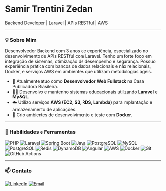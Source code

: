 # Samir Trentini Zedan

Backend Developer | Laravel | APIs RESTful | AWS

---

### 💡 Sobre Mim

Desenvolvedor Backend com 3 anos de experiência, especializado no desenvolvimento de APIs RESTful com Laravel. Tenho um forte foco em integração de sistemas, otimização de desempenho e segurança. Possuo experiência prática com bancos de dados relacionais e não relacionais, Docker, e serviços AWS em ambientes que utilizam metodologias ágeis.

- 🔭 Atualmente atuo como **Desenvolvedor Web Fullstack** na Casa Publicadora Brasileira.
- 👨‍💻 Desenvolvo e mantenho sistemas educacionais utilizando **Laravel** e **MySQL**.
- ☁️ Utilizo serviços **AWS (EC2, S3, RDS, Lambda)** para implantação e armazenamento de aplicações.
- 🐳 Crio ambientes de desenvolvimento e teste com **Docker**.

---

### 🚀 Habilidades e Ferramentas

<div>
  <img src="https://img.shields.io/badge/PHP-777BB4?logo=php&logoColor=white" alt="PHP"/>
  
  <img src="https://img.shields.io/badge/Laravel-FF2D20?logo=laravel&logoColor=white" alt="Laravel"/>
  
  <img src="https://img.shields.io/badge/Spring Boot-6CB52D?logo=spring&logoColor=white" alt="Spring Boot"/>
 
  <img src="https://img.shields.io/badge/Java-3A75B0?logo=java&logoColor=white" alt="Java"/>
  
  <img src="https://img.shields.io/badge/PostgreSQL-4479A1?logo=postgresql&logoColor=white" alt="PostgreSQL"/>
  
  <img src="https://img.shields.io/badge/MySQL-4479A1?logo=mysql&logoColor=white" alt="MySQL"/>
  
  <img src="https://img.shields.io/badge/PostgreSQL-4169E1?logo=postgresql&logoColor=white" alt="PostgreSQL"/>
  
  <img src="https://img.shields.io/badge/Redis-DC382D?logo=redis&logoColor=white" alt="Redis"/>
  
  <img src="https://img.shields.io/badge/DynamoDB-4053D6?logo=amazondynamodb&logoColor=white" alt="DynamoDB"/>

  <img src="https://img.shields.io/badge/Angular-DD0031?logo=angular&logoColor=white" alt="Angular"/>
  
  <img src="https://img.shields.io/badge/AWS-232F3E?logo=amazon-aws&logoColor=white" alt="AWS"/>
  
  <img src="https://img.shields.io/badge/Docker-2496ED?logo=docker&logoColor=white" alt="Docker"/>
  
  <img src="https://img.shields.io/badge/Git-F05032?logo=git&logoColor=white" alt="Git"/>
  
  <img src="https://img.shields.io/badge/GitHub%20Actions-2088FF?logo=githubactions&logoColor=white" alt="GitHub Actions"/>
</div>

---

### 📫 Contato

<a href="https://www.linkedin.com/in/samir-trentini-zedan/" target="_blank"><img src="https://img.shields.io/badge/LinkedIn-0077B5?logo=linkedin&logoColor=white" alt="LinkedIn"/></a>
<a href="mailto:contato@samirdev.com.br" target="_blank"><img src="https://img.shields.io/badge/Email-D14836?logo=gmail&logoColor=white" alt="Email"/></a>

